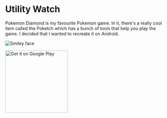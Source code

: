 # Utility Watch

Pokemon Diamond is my favourite Pokemon game. In it, there's a really cool item called the Poketch which has a bunch of tools that help you play the game. I decided that I wanted to recreate it on Android.

<img src="https://raw.githubusercontent.com/Zayd-Waves/utility-watch/master/poketch.png" alt="Smiley face" align="middle">

<a href='https://play.google.com/store/apps/details?id=me.zaydbille.utilitywatch&utm_source=global_co&utm_medium=prtnr&utm_content=Mar2515&utm_campaign=PartBadge&pcampaignid=MKT-Other-global-all-co-prtnr-py-PartBadge-Mar2515-1'><img alt='Get it on Google Play' src='https://play.google.com/intl/en_us/badges/images/generic/en_badge_web_generic.png' width='200'/></a>
